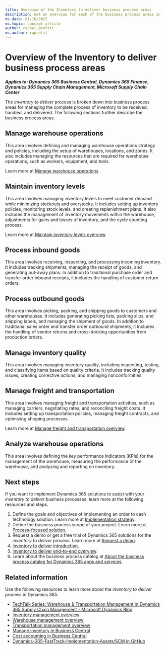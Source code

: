 ```yaml
---
title: Overview of the Inventory to deliver business process areas
description: Get an overview for each of the business process areas in the Inventory to deliver end-to-end business process for managing, handling, and delivering inventory in Dynamics 365 solutions.
ms.date: 01/16/2025
ms.topic: concept-article
author: rachel-profitt
ms.author: raprofit
---
```


# Overview of the Inventory to deliver business process areas

***Applies to: Dynamics 365 Business Central, Dynamics 365 Finance, Dynamics 365 Supply Chain Management, Microsoft Supply Chain Center***

The *inventory to deliver* process is broken down into business process areas for managing the complete process of inventory to be received, handled, and delivered. The following sections further describe the business process areas.

## Manage warehouse operations

This area involves defining and managing warehouse operations strategy and policies, including the setup of warehouses, locations, and zones. It also includes managing the resources that are required for warehouse operations, such as workers, equipment, and tools.

Learn more at [Manage warehouse operations](inventory-to-deliver-define-manage-warehouse-operations-overview.md).

## Maintain inventory levels

This area involves managing inventory levels to meet customer demand while minimizing stockouts and overstocks. It includes setting up inventory policies, monitoring stock levels, and creating replenishment plans. It also includes the management of inventory movements within the warehouse, adjustments for gains and losses of inventory, and the cycle counting process.

Learn more at [Maintain inventory levels overview](inventory-to-deliver-maintain-inventory-levels-overview.md).

## Process inbound goods

This area involves receiving, inspecting, and processing incoming inventory. It includes tracking shipments, managing the receipt of goods, and generating put-away plans. In addition to traditional purchase order and transfer order inbound receipts, it includes the handling of customer return orders.<!--Learn more at \[Process inbound goods link\]TODO:Add link-->

## Process outbound goods

This area involves picking, packing, and shipping goods to customers and other warehouses. It includes generating picking lists, packing slips, and shipping labels, and managing the shipment of goods. In addition to traditional sales order and transfer order outbound shipments, it includes the handling of vendor returns and cross-docking opportunities from production orders.<!--Learn more at \[Process outbound goods link\]TODO:Add link-->

## Manage inventory quality

This area involves managing inventory quality, including inspecting, testing, and classifying items based on quality criteria. It includes tracking quality issues, creating corrective actions, and managing nonconformities.<!--Learn more at \[Manage inventory quality link\]TODO:Add link-->

## Manage freight and transportation

This area involves managing freight and transportation activities, such as managing carriers, negotiating rates, and reconciling freight costs. It includes setting up transportation policies, managing freight contracts, and optimizing shipping processes.

Learn more at [Manage freight and transportation overview](inventory-to-deliver-manage-freight-transportation.md).

<!-- ## Record and manage inventory costs

This area involves recording and controlling costs that are associated with inventory management, such as procurement, transportation, warehousing, and handling costs. It includes setting up cost accounting policies, tracking expenses, and creating financial reports.

Learn more at [Record and manage inventory costs overview](inventory-to-deliver-record-manage-inventory-costs.md). -->

## Analyze warehouse operations

This area involves defining the key performance indicators (KPIs) for the management of the warehouse, measuring the performance of the warehouse, and analyzing and reporting on inventory.

## Next steps

If you want to implement Dynamics 365 solutions to assist with your *inventory to deliver* business processes, learn more at the following resources and steps.

1. Define the goals and objectives of implementing an order to cash technology solution. Learn more at [Implementation strategy](../implementation-guide/implementation-strategy.md).
2. Define the business process scope of your project. Learn more at [Process-focused solution](../implementation-guide/process-focused-solution.md).
3. Request a demo or get a free trial of Dynamics 365 solutions for the *inventory to deliver* process. Learn more at [Request a demo](https://www.microsoft.com/dynamics-365/free-trial).
4. [Inventory to deliver introduction](inventory-to-deliver-introduction.md).
5. [Inventory to deliver end-to-end overview](inventory-to-deliver-overview.md).
6. Learn about the business process catalog at [About the business process catalog for Dynamics 365 apps and services](about.md).

## Related information

Use the following resources to learn more about the *inventory to deliver* process in Dynamics 365.

- [TechTalk Series: Warehouse & Transportation Management in Dynamics 365 Supply Chain Management - Microsoft Dynamics Blog](https://community.dynamics.com/blogs/post/?postid=4b4d8aa8-2922-4fe8-b93f-a404cb59e5d4)
- [Inventory management overview](/dynamics365/supply-chain/inventory/inventory-home-page)
- [Warehouse management overview](/dynamics365/supply-chain/warehousing/warehouse-management-overview)
- [Transportation management overview](/dynamics365/supply-chain/transportation/transportation-management-overview)  
- [Manage inventory in Business Central](/dynamics365/business-central/inventory-manage-inventory)  
- [Cost accounting in Business Central](/dynamics365/business-central/finance-manage-cost-accounting)  
- [Dynamics-365-FastTrack-Implementation-Assets/SCM in GitHub](https://github.com/microsoft/Dynamics-365-FastTrack-Implementation-Assets/tree/master/SCM)

<!--## Tags
*Stakeholders:* Functional consultant, Business analyst, Accounts payable lead, Accounts receivable lead, Finance lead, Sales lead, Purchasing lead, Production lead, Supply chain lead, Warehouse lead, Transportation lead

*Products:* Dynamics 365 Finance, Dynamics 365 Supply Chain Management, Microsoft Supply Chain Center
